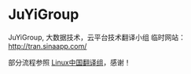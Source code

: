 JuYiGroup
===============

JuYiGroup, 大数据技术，云平台技术翻译小组 
临时网站： http://tran.sinaapp.com/
 
部分流程参照 [Linux中国翻译组](https://github.com/LCTT/TranslateProject)，感谢！
